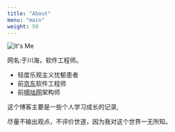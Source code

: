 ```yaml
---
title: "About"
menu: "main"
weight: 50
---
```


![It's Me](/images/me_400x400.jpg "It's Me")

网名:于川海，软件工程师。

- 轻度乐观主义忧郁患者
- 前[京东](https://www.jd.com)软件工程师
- 前[嘀咕网](https://www.digu.com)架构师

这个博客主要是一些个人学习成长的记录,

尽量不输出观点，不评价世道，因为我对这个世界一无所知。


